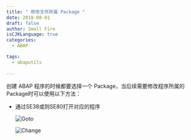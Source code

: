 ```yaml
---
title: " 修改文件所属 Package "
date: 2018-08-01
draft: false
author: Small Fire
isCJKLanguage: true
categories: 
  - ABAP

tags: 
  - abaputils
 
---
```


创建 ABAP 程序的时候都要选择一个 Package，当后续需要修改程序所属的Package时可以使用以下方法：

- 通过SE38或则SE80打开对应的程序

  ![Goto](/images/ABAP/Package.png)

  ![Change](/images/ABAP/Package2.png)